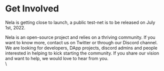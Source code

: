 # Get Involved

Nela is getting close to launch, a public test-net is to be released on July 1st, 2022.

Nela is an open-source project and relies on a thriving community. If you want to know more, contact us on Twitter or through our Discord channel. We are looking for developers, DApp projects, discord admins and people interested in helping to kick starting the community. If you share our vision and want to help, we would love to hear from you. \
\
